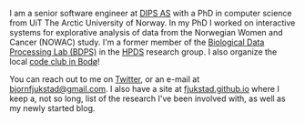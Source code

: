 I am a senior software engineer at [DIPS AS](http://dips.no) with a PhD in computer
science from UiT The Arctic University of Norway. In my PhD I worked on
interactive systems for explorative analysis of data from the Norwegian Women
and Cancer (NOWAC) study. I'm a former member of the [Biological Data Processing
Lab (BDPS)](http://bdps.cs.uit.no/) in the [HPDS](http://hpds.cs.uit.no/)
research group. I also organize the local [code club in
Bodø](https://www.facebook.com/kodeklubbenbodo)! 

You can reach out to me on [Twitter](https://twitter.com/fjukstad), or an e-mail
at [bjornfjukstad@gmail.com](mailto:bjornfjukstad@gmail.com). I also have a site
at [fjukstad.github.io](http://fjukstad.github.io) where I keep a, not so long,
list of the research I've been involved with, as well as my newly started blog. 
